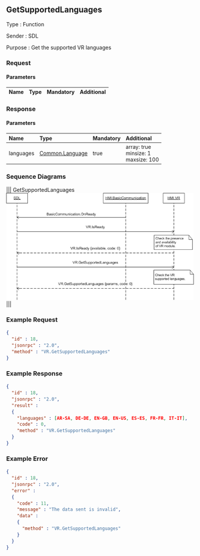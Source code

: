 ## GetSupportedLanguages

Type
: Function

Sender
: SDL

Purpose
: Get the supported VR languages

### Request

#### Parameters

|Name|Type|Mandatory|Additional|
|:---|:---|:--------|:---------|

### Response

#### Parameters

|Name|Type|Mandatory|Additional|
|:---|:---|:--------|:---------|
|languages|[Common.Language](../../common/enums/index.md#language)|true|array: true<br>minsize: 1<br>maxsize: 100|

### Sequence Diagrams
|||
GetSupportedLanguages
![GetSupportedLanguages](./assets/GetSupportedLanguages.png)
|||

### Example Request

```json
{
  "id" : 18,
  "jsonrpc" : "2.0",
  "method" : "VR.GetSupportedLanguages"
}
```
### Example Response

```json
{
  "id" : 18,
  "jsonrpc" : "2.0",
  "result" :
  {
    "languages" : [AR-SA, DE-DE, EN-GB, EN-US, ES-ES, FR-FR, IT-IT],
    "code" : 0,
    "method" : "VR.GetSupportedLanguages"
  }
}
```

### Example Error

```json
{
  "id" : 18,
  "jsonrpc" : "2.0",
  "error" :
  {
    "code" : 11,
    "message" : "The data sent is invalid",
    "data" :
    {
      "method" : "VR.GetSupportedLanguages"
    }
  }
}
```
